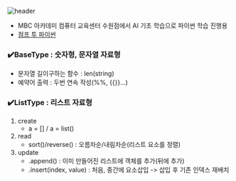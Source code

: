 ![header](https://capsule-render.vercel.app/api?type=waving&height=120&color=gradient&text=pythonStudy24&fontColor=213555&fontSize=50&desc=파이썬%20AI%20기초%20학습용&descAlignY=84)
* MBC 아카데미 컴퓨터 교육센터 수원점에서 AI 기초 학습으로 파이썬 학습 진행용
* [점프 투 파이썬](https://wikidocs.net/book/1)

### ✔️BaseType : 숫자형, 문자열 자료형
* 문자열 길이구하는 함수 : len(string)
* 예약어 출력 : 두번 연속 작성(%%, {{}}...)

### ✔️ListType : 리스트 자료형
1. create
   * a = []  / a = list()
1. read
   * sort()/reverse() : 오름차순/내림차순(리스트 요소를 정렬)
1. update
   * .append() : 이미 만들어진 리스트에 객체를 추가(뒤에 추가)
   * .insert(index, value) : 처음, 중간에 요소삽입 -> 삽입 후 기존 인덱스 재배치 
